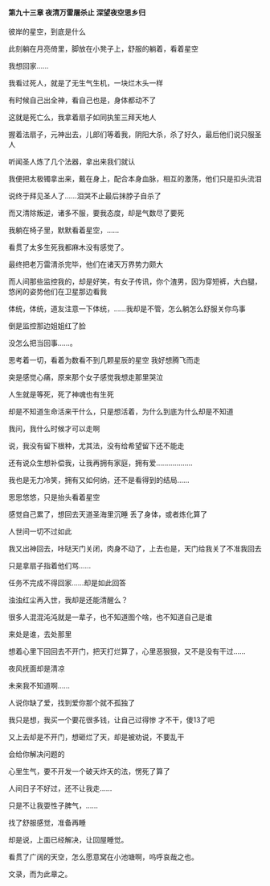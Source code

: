 #### 第九十三章 夜清万雷屠杀止 深望夜空思乡归


彼岸的星空，到底是什么

此刻躺在月亮倚里，脚放在小凳子上，舒服的躺着，看着星空

我想回家……

我看过死人，就是了无生气生机，一块烂木头一样

有时候自己出全神，看自己也是，身体都动不了

这就是死亡么，我拿着扇子如同执笙三拜天地人

握着法扇子，元神出去，儿郎们等着我，阴阳大杀，杀了好久，最后他们说只服圣人

听闻圣人炼了几个法器，拿出来我们就认

我便把太极镯拿出来，戴在身上，配合本身血脉，相互的激荡，他们只是扣头流泪

说终于拜见圣人了……泪哭不止最后抹脖子自杀了

而又清除叛逆，诸多不服，要我态度，却是气数尽了要死

我躺在椅子里，默默看着星空，……

看贯了太多生死我都麻木没有感觉了。

最终把老万雷清杀完毕，他们在诸天万界势力颇大

而人间那些监控我的，却是好笑，有女子传讯，你个渣男，因为穿短裤，大白腿，悠闲的姿势他们在卫星那边看我

体统，体统，道友注意一下体统，……我却是不管，怎么躺怎么舒服关你鸟事

倒是监控那边姐姐红了脸

没怎么把当回事……。

思考着一切，看着为数看不到几颗星辰的星空
我好想腾飞而走

突是感觉心痛，原来那个女子感觉我想走那里哭泣

人生就是等死，死了神魂也有生死

却是不知道生命活来干什么，只是想活着，为什么到底为什么却是不知道

我问，我什么时候才可以走啊

说，我没有留下根种，尤其法，没有给希望留下还不能走

还有说众生想补偿我，让我再拥有家庭，拥有爱………………

我也是无力冷笑，拥有又如何纳，还不是看得到的结局……

思思悠悠，只是抬头看着星空

感觉自己累了，想回去天道圣海里沉睡
丢了身体，或者炼化算了

人世间一切不过如此

我又出神回去，咔哒天门关闭，肉身不动了，上去也是，天门给我关了不准我回去

只是拿扇子指着他们骂……

任务不完成不得回家……却是如此回答

浊浊红尘再入世，我却是还能清醒么？

很多人混混沌沌就是一辈子，也不知道图个啥，也不知道自己是谁

来处是谁，去处那里

想着心里下回回去不开门，把天打烂算了，心里恶狠狠，又不是没有干过……

夜风抚面却是清凉

未来我不知道啊……

人说你缺了爱，找到爱你那个就不孤独了

我只是想，我买一个要花很多钱，让自己过得惨
才不干，傻13了吧

又上去却是不开门，想砸烂了天，却是被劝说，不要乱干

会给你解决问题的

心里生气，要不开发一个破天炸天的法，愣死了算了

人间日子不好过，还不让我走……

只是不让我耍性子脾气，……

找了舒服感觉，准备再睡

却是说，上面已经解决，让回屋睡觉。

看贯了广阔的天空，怎么愿意窝在小池塘啊，呜呼哀哉之也。

文录，而为此章之。





